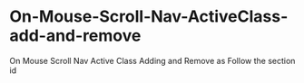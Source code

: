 # On-Mouse-Scroll-Nav-ActiveClass-add-and-remove
On Mouse Scroll Nav Active Class Adding and Remove as Follow the section id

